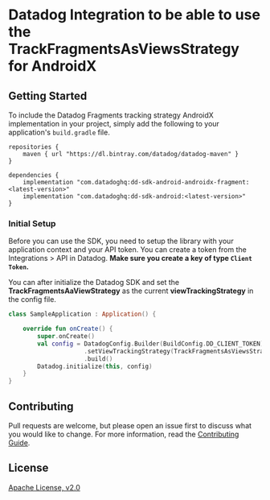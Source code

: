 # Datadog Integration to be able to use the TrackFragmentsAsViewsStrategy for AndroidX

## Getting Started 

To include the Datadog Fragments tracking strategy AndroidX implementation in your project, 
simply add the following to your application's `build.gradle` file.

```
repositories {
    maven { url "https://dl.bintray.com/datadog/datadog-maven" }
}

dependencies {
    implementation "com.datadoghq:dd-sdk-android-androidx-fragment:<latest-version>"
    implementation "com.datadoghq:dd-sdk-android:<latest-version>"
}
```

### Initial Setup

Before you can use the SDK, you need to setup the library with your application
context and your API token. You can create a token from the Integrations > API
in Datadog. **Make sure you create a key of type `Client Token`.**

You can after initialize the Datadog SDK and set the **TrackFragmentsAaViewStrategy** 
as the current **viewTrackingStrategy** in the config file.

```kotlin
class SampleApplication : Application() {

    override fun onCreate() {
        super.onCreate()
        val config = DatadogConfig.Builder(BuildConfig.DD_CLIENT_TOKEN)
                     .setViewTrackingStrategy(TrackFragmentsAsViewsStrategy())   
                     .build()
        Datadog.initialize(this, config)
    }
}
```

## Contributing

Pull requests are welcome, but please open an issue first to discuss what you
would like to change. For more information, read the 
[Contributing Guide](../CONTRIBUTING.md).

## License

[Apache License, v2.0](../LICENSE)
